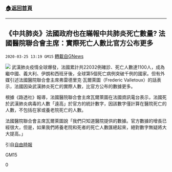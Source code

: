 ###  [:house:返回首頁](https://github.com/ourhimalayas/txt)
---

## 《中共肺炎》法國政府也在瞞報中共肺炎死亡數量? 法國醫院聯合會主席：實際死亡人數比官方公布更多
`2020-03-25 13:19 GM15` [轉載自GNews](https://gnews.org/zh-hant/152752/)

![](https://s3-ap-northeast-1.amazonaws.com/news.guo.offload.media/wp-content/uploads/2020/03/25131619/phpQfragU.jpg)
武漢肺炎疫情全球爆發，法國累計共22032例確診、死亡人數達1100人，成為繼中國、義大利、伊朗和西班牙後，全球第5個死亡病例突破千例的國家。但有外媒引述法國醫院聯合會主席弗雷德里克·瓦爾萊圖（Frederic Valletoux）的話表示，法國因染武漢肺炎死亡的實際人數，比官方公布的數據更多。

根據《路透社》報導，法國醫院聯合會主席瓦爾萊圖在法國資訊電台表示，法國死於武漢肺炎病毒的人數「遠高」於官方的統計數字，因該數字僅計算在醫院死亡的人數，不包括在家或養老院死亡的人數。

法國醫院聯合會主席瓦爾萊圖說「我們只知道醫院提供的數據。官方數據的增長已經很大，但是，如果我們將養老院和死者的死亡人數匯總起來，絕對數字無疑將大大提高。」

引自[自由時報](https://news.ltn.com.tw/news/world/breakingnews/3112429)

GM15

0
